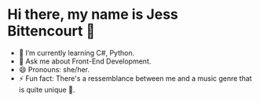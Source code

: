 <h1>Hi there, my name is Jess Bittencourt 👋</h1> 

- 🌱 I’m currently learning C#, Python.
- 💬 Ask me about Front-End Development.
- 😄 Pronouns: she/her.
- ⚡ Fun fact: There's a ressemblance between me and a music genre that is quite unique 🎷.

<!--
**srtjazz/srtjazz** is a ✨ _special_ ✨ repository because its `README.md` (this file) appears on your GitHub profile.



